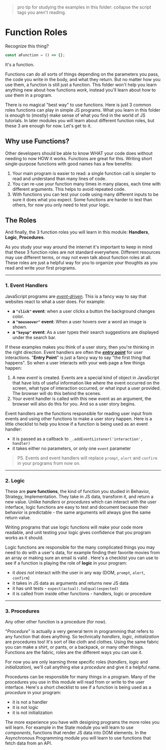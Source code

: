 > pro tip for studying the examples in this folder: collapse the script tags you aren't reading.

# Function Roles

Recognize this thing?

```js
const aFunction = () => {};
```

It's a function.

Functions can do all sorts of things depending on the parameters you pass, the code you write in the body, and what they return. But no matter how you use them, a function is still just a function. This folder won't help you learn anything new about how functions _work_, instead you'll learn about how to _use_ them in a program.

There is no magical "best way" to use functions. Here is just 3 common roles functions can play in simple JS programs. What you learn in this folder is enough to (mostly) make sense of what you find in the world of JS tutorials. In later modules you will learn about different function roles, but these 3 are enough for now. Let's get to it.

## Why use Functions?

Other developers should be able to know WHAT your code does without needing to now HOW it works. Functions are great for this. Writing short single-purpose functions with good names has a few benefits:

1. Your main program is easier to read: a single function call is simpler to read and understand than many lines of code.
2. You can re-use your function many times in many places, each time with different arguments. This helps to avoid repeated code.
3. With functions you can test your code using many different inputs to be sure it does what you expect. Some functions are harder to test than others, for now you only need to test your logic.

## The Roles

And finally, the 3 function roles you will learn in this module: **Handlers**, **Logic**, **Procedures**.

As you study your way around the internet it's important to keep in mind that these 3 function roles are not standard everywhere. Different resources may use different terms, or may not even talk about function roles at all. These roles are just a helpful way for you to organize your thoughts as you read and write your first programs.

---

### 1. Event Handlers

JavaScript programs are [_event-driven_](https://en.wikipedia.org/wiki/Event-driven_programming). This is a fancy way to say that websites react to what a user does. For example:

- **a `"click"` event**: when a user clicks a button the background changes color.
- **a `"mouseover"` event**: When a user hovers over a word an image is shown.
- **a `"keyup"` event**: As a user types their search suggestions are displayed under the search bar.

If these examples makes you think of a user story, then you're thinking in the right direction. Event handlers are often the [**_entry point_**](https://en.wikipedia.org/wiki/Entry_point) for user interactions. "**Entry Point**" is just a fancy way to say "the first thing that happens". So when a user interacts with your web page a few things happen:

1. A new _event_ is created. Events are a special kind of object in JavaScript that have lots of useful information like where the event occurred on the screen, what type of interaction occurred, or what input a user provided. The browser will do this behind the scenes.
2. Your event handler is called with this new event as an argument, the browser will also do this for you. And so a user story begins.

Event handlers are the functions responsible for reading user input from events and using other functions to make a user story happen. Here is a little checklist to help you know if a function is being used as an event handler:

- it is passed as a callback to `_.addEventListener('interaction', handler)`
- it takes either no parameters, or only one `event` parameter

> PS. Events and event handlers will replace `prompt`, `alert` and `confirm` in your programs from now on.

---

### 2. Logic

These are **pure functions**, the kind of function you studied in Behavior, Strategy, Implementation. They take in JS data, transform it, and return a new value. Unlike _handlers_ or _procedures_ which can interact with the user interface, logic functions are easy to test and document because their behavior is predictable - the same arguments will always give the same return value.

Writing programs that use logic functions will make your code more readable, and unit testing your logic gives confidence that you program works as it should.

Logic functions are responsible for the many complicated things you may need to do with a user's data, for example finding their favorite movies from an array or making sure an email is valid . Here's a checklist you can use to see if a function is playing the role of **logic** in your program:

- it _does not_ interact with the user in any way (DOM, `prompt`, `alert`, `confirm`)
- it takes in JS data as arguments and returns new JS data
- it has unit tests - `expect(actual).toEqual(expected)`
- it is called from inside other functions - handlers, logic or procedure

---

### 3. Procedures

Any other other function is a procedure (for now).

"_Procedure_" is actually a very general term in programming that refers to any function that does anything. So technically _handlers_, _logic_, _initialization_ are procedures too! It's sort of like cloth and clothes. Using the same fabric you can make a shirt, or pants, or a backpack, or many other things. Functions are the fabric, roles are the different ways you can use it.

For now you are only learning three specific roles (_handlers_, _logic_ and _initialization_), we'll call anything else a _procedure_ and give it a helpful name.

Procedures can be responsible for many things in a program. Many of the procedures you use in this module will read from or write to the user interface. Here's a short checklist to see if a function is being used as a _procedure_ in your program:

- it is not a handler
- it is not logic
- it is not initialization

The more experience you have with designing programs the more roles you will learn. For example in the State module you will learn to use _components_, functions that render JS data into DOM elements. In the Asynchronous Programming module you will learn to use functions that fetch data from an API.
